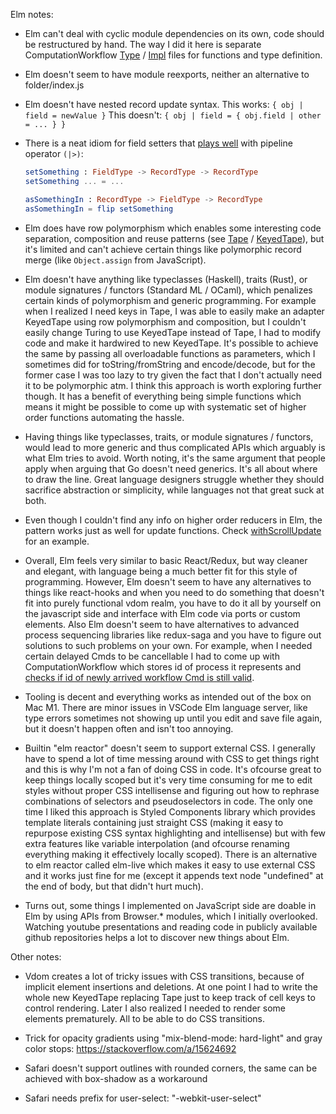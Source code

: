 Elm notes:

* Elm can't deal with cyclic module dependencies on its own, code should be restructured by hand. The way I did it here is separate ComputationWorkflow [Type](https://github.com/ivxvm/turing-elm/blob/master/src/App/ComputationWorkflow/Type.elm) / [Impl](https://github.com/ivxvm/turing-elm/blob/master/src/App/ComputationWorkflow/Impl.elm) files for functions and type definition.

* Elm doesn't seem to have module reexports, neither an alternative to folder/index.js

* Elm doesn't have nested record update syntax.
This works: `{ obj | field = newValue }`
This doesn't: `{ obj | field = { obj.field | other = ... } }`

* There is a neat idiom for field setters that [plays well](https://github.com/ivxvm/turing-elm/blob/master/src/App/Update.elm#L155) with pipeline operator `(|>)`:

  ```elm
  setSomething : FieldType -> RecordType -> RecordType
  setSomething ... = ...

  asSomethingIn : RecordType -> FieldType -> RecordType
  asSomethingIn = flip setSomething
  ```

* Elm does have row polymorphism which enables some interesting code separation, composition and reuse patterns (see [Tape](https://github.com/ivxvm/turing-elm/blob/master/src/Core/Tape.elm) / [KeyedTape](https://github.com/ivxvm/turing-elm/blob/master/src/Core/KeyedTape.elm)), but it's limited and can't achieve certain things like polymorphic record merge (like `Object.assign` from JavaScript).

* Elm doesn't have anything like typeclasses (Haskell), traits (Rust), or module signatures / functors (Standard ML / OCaml), which penalizes certain kinds of polymorphism and generic programming. For example when I realized I need keys in Tape, I was able to easily make an adapter KeyedTape using row polymorphism and composition, but I couldn't easily change Turing to use KeyedTape instead of Tape, I had to modify code and make it hardwired to new KeyedTape. It's possible to achieve the same by passing all overloadable functions as parameters, which I sometimes did for toString/fromString and encode/decode, but for the former case I was too lazy to try given the fact that I don't actually need it to be polymorphic atm. I think this approach is worth exploring further though. It has a benefit of everything being simple functions which means it might be possible to come up with systematic set of higher order functions automating the hassle.

* Having things like typeclasses, traits, or module signatures / functors, would lead to more generic and thus complicated APIs which arguably is what Elm tries to avoid. Worth noting, it's the same argument that people apply when arguing that Go doesn't need generics. It's all about where to draw the line. Great language designers struggle whether they should sacrifice abstraction or simplicity, while languages not that great suck at both.

* Even though I couldn't find any info on higher order reducers in Elm, the pattern works just as well for update functions. Check [withScrollUpdate](https://github.com/ivxvm/turing-elm/blob/master/src/App/UpdateScroll.elm#L31) for an example.

* Overall, Elm feels very similar to basic React/Redux, but way cleaner and elegant, with language being a much better fit for this style of programming. However, Elm doesn't seem to have any alternatives to things like react-hooks and when you need to do something that doesn't fit into purely functional vdom realm, you have to do it all by yourself on the javascript side and interface with Elm code via ports or custom elements. Also Elm doesn't seem to have alternatives to advanced process sequencing libraries like redux-saga and you have to figure out solutions to such problems on your own. For example, when I needed certain delayed Cmds to be cancellable I had to come up with ComputationWorkflow which stores id of process it represents and [checks if id of newly arrived workflow Cmd is still valid](https://github.com/ivxvm/turing-elm/blob/master/src/App/ComputationWorkflow/Impl.elm#L33).

* Tooling is decent and everything works as intended out of the box on Mac M1. There are minor issues in VSCode Elm language server, like type errors sometimes not showing up until you edit and save file again, but it doesn't happen often and isn't too annoying.

* Builtin "elm reactor" doesn't seem to support external CSS. I generally have to spend a lot of time messing around with CSS to get things right and this is why I'm not a fan of doing CSS in code. It's ofcourse great to keep things locally scoped but it's very time consuming for me to edit styles without proper CSS intellisense and figuring out how to rephrase combinations of selectors and pseudoselectors in code. The only one time I liked this approach is Styled Components library which provides template literals containing just straight CSS (making it easy to repurpose existing CSS syntax highlighting and intellisense) but with few extra features like variable interpolation (and ofcourse renaming everything making it effectively locally scoped). There is an alternative to elm reactor called elm-live which makes it easy to use external CSS and it works just fine for me (except it appends text node "undefined" at the end of body, but that didn't hurt much).

* Turns out, some things I implemented on JavaScript side are doable in Elm by using APIs from Browser.* modules, which I initially overlooked. Watching youtube presentations and reading code in publicly available github repositories helps a lot to discover new things about Elm.

Other notes:

* Vdom creates a lot of tricky issues with CSS transitions, because of implicit element insertions and deletions. At one point I had to write the whole new KeyedTape replacing Tape just to keep track of cell keys to control rendering. Later I also realized I needed to render some elements prematurely. All to be able to do CSS transitions.

* Trick for opacity gradients using "mix-blend-mode: hard-light" and gray color stops: https://stackoverflow.com/a/15624692

* Safari doesn't support outlines with rounded corners, the same can be achieved with box-shadow as a workaround

* Safari needs prefix for user-select: "-webkit-user-select"
